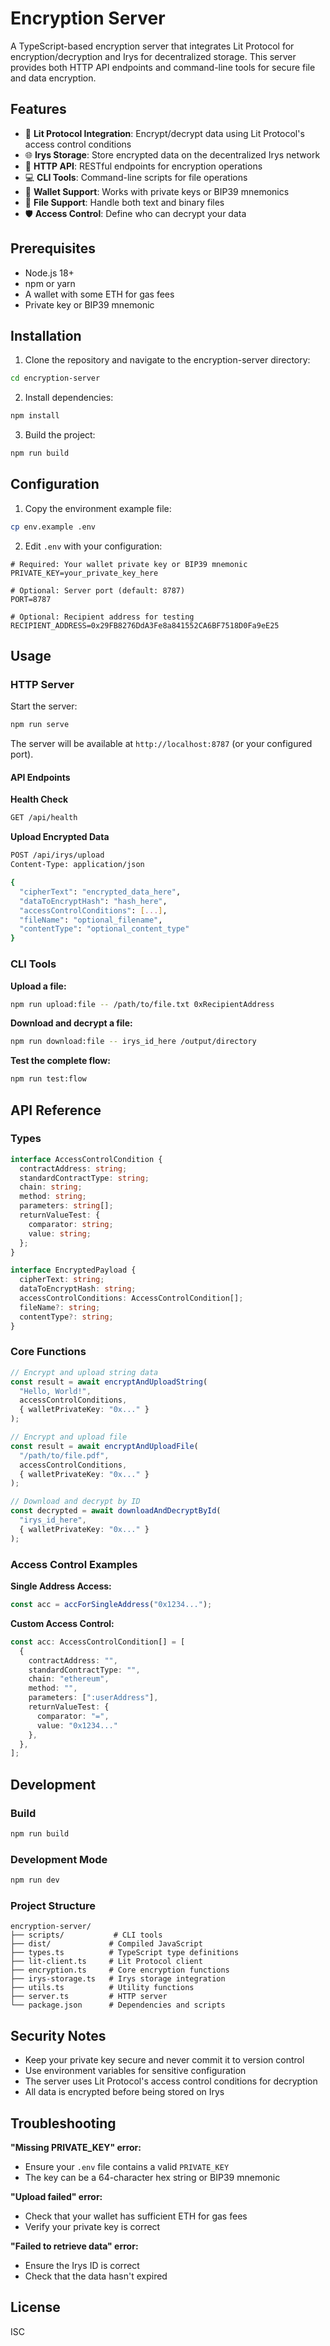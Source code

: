 # Encryption Server

A TypeScript-based encryption server that integrates Lit Protocol for encryption/decryption and Irys for decentralized storage. This server provides both HTTP API endpoints and command-line tools for secure file and data encryption.

## Features

- 🔐 **Lit Protocol Integration**: Encrypt/decrypt data using Lit Protocol's access control conditions
- 🌐 **Irys Storage**: Store encrypted data on the decentralized Irys network
- 🚀 **HTTP API**: RESTful endpoints for encryption operations
- 💻 **CLI Tools**: Command-line scripts for file operations
- 🔑 **Wallet Support**: Works with private keys or BIP39 mnemonics
- 📁 **File Support**: Handle both text and binary files
- 🛡️ **Access Control**: Define who can decrypt your data

## Prerequisites

- Node.js 18+ 
- npm or yarn
- A wallet with some ETH for gas fees
- Private key or BIP39 mnemonic

## Installation

1. Clone the repository and navigate to the encryption-server directory:
```bash
cd encryption-server
```

2. Install dependencies:
```bash
npm install
```

3. Build the project:
```bash
npm run build
```

## Configuration

1. Copy the environment example file:
```bash
cp env.example .env
```

2. Edit `.env` with your configuration:
```env
# Required: Your wallet private key or BIP39 mnemonic
PRIVATE_KEY=your_private_key_here

# Optional: Server port (default: 8787)
PORT=8787

# Optional: Recipient address for testing
RECIPIENT_ADDRESS=0x29FB8276DdA3Fe8a841552CA6BF7518D0Fa9eE25
```

## Usage

### HTTP Server

Start the server:
```bash
npm run serve
```

The server will be available at `http://localhost:8787` (or your configured port).

#### API Endpoints

**Health Check**
```bash
GET /api/health
```

**Upload Encrypted Data**
```bash
POST /api/irys/upload
Content-Type: application/json

{
  "cipherText": "encrypted_data_here",
  "dataToEncryptHash": "hash_here",
  "accessControlConditions": [...],
  "fileName": "optional_filename",
  "contentType": "optional_content_type"
}
```

### CLI Tools

**Upload a file:**
```bash
npm run upload:file -- /path/to/file.txt 0xRecipientAddress
```

**Download and decrypt a file:**
```bash
npm run download:file -- irys_id_here /output/directory
```

**Test the complete flow:**
```bash
npm run test:flow
```

## API Reference

### Types

```typescript
interface AccessControlCondition {
  contractAddress: string;
  standardContractType: string;
  chain: string;
  method: string;
  parameters: string[];
  returnValueTest: {
    comparator: string;
    value: string;
  };
}

interface EncryptedPayload {
  cipherText: string;
  dataToEncryptHash: string;
  accessControlConditions: AccessControlCondition[];
  fileName?: string;
  contentType?: string;
}
```

### Core Functions

```typescript
// Encrypt and upload string data
const result = await encryptAndUploadString(
  "Hello, World!",
  accessControlConditions,
  { walletPrivateKey: "0x..." }
);

// Encrypt and upload file
const result = await encryptAndUploadFile(
  "/path/to/file.pdf",
  accessControlConditions,
  { walletPrivateKey: "0x..." }
);

// Download and decrypt by ID
const decrypted = await downloadAndDecryptById(
  "irys_id_here",
  { walletPrivateKey: "0x..." }
);
```

### Access Control Examples

**Single Address Access:**
```typescript
const acc = accForSingleAddress("0x1234...");
```

**Custom Access Control:**
```typescript
const acc: AccessControlCondition[] = [
  {
    contractAddress: "",
    standardContractType: "",
    chain: "ethereum",
    method: "",
    parameters: [":userAddress"],
    returnValueTest: { 
      comparator: "=", 
      value: "0x1234..." 
    },
  },
];
```

## Development

### Build
```bash
npm run build
```

### Development Mode
```bash
npm run dev
```

### Project Structure

```
encryption-server/
├── scripts/           # CLI tools
├── dist/             # Compiled JavaScript
├── types.ts          # TypeScript type definitions
├── lit-client.ts     # Lit Protocol client
├── encryption.ts     # Core encryption functions
├── irys-storage.ts   # Irys storage integration
├── utils.ts          # Utility functions
├── server.ts         # HTTP server
└── package.json      # Dependencies and scripts
```

## Security Notes

- Keep your private key secure and never commit it to version control
- Use environment variables for sensitive configuration
- The server uses Lit Protocol's access control conditions for decryption
- All data is encrypted before being stored on Irys

## Troubleshooting

**"Missing PRIVATE_KEY" error:**
- Ensure your `.env` file contains a valid `PRIVATE_KEY`
- The key can be a 64-character hex string or BIP39 mnemonic

**"Upload failed" error:**
- Check that your wallet has sufficient ETH for gas fees
- Verify your private key is correct

**"Failed to retrieve data" error:**
- Ensure the Irys ID is correct
- Check that the data hasn't expired

## License

ISC
